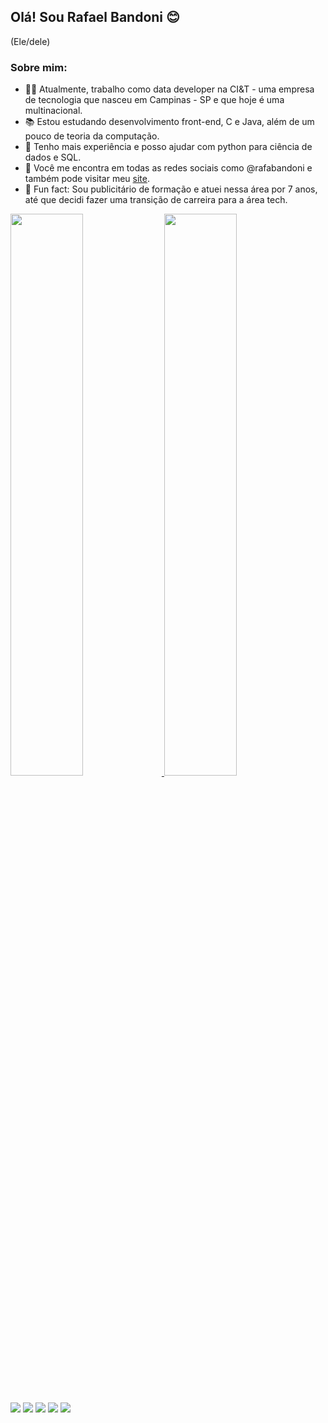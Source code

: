 ## Olá! Sou Rafael Bandoni 😊
(Ele/dele)  

### Sobre mim:
- 👨‍💻 Atualmente, trabalho como data developer na CI&T - uma empresa de tecnologia que nasceu em Campinas - SP e que hoje é uma multinacional.
- 📚 Estou estudando desenvolvimento front-end, C e Java, além de um pouco de teoria da computação.
- 🎲 Tenho mais experiência e posso ajudar com python para ciência de dados e SQL.
- 🤖 Você me encontra em todas as redes sociais como @rafabandoni e também pode visitar meu <a href="https://www.rafaelbandoni.com.br">site</a>.
- 🚀 Fun fact: Sou publicitário de formação e atuei nessa área por 7 anos, até que decidi fazer uma transição de carreira para a área tech.


<div align="left">
  <a href="https://github.com/rafabandoni">
  <img width="48%" src="https://github-readme-stats.vercel.app/api?username=rafabandoni&show_icons=true&theme=tokyonight&include_all_commits=true&count_private=true"/>
  <img width="48%" src="https://github-readme-stats.vercel.app/api/top-langs/?username=rafabandoni&layout=compact&langs_count=6&theme=tokyonight"/>
</div>
  
##
  
<div> 
  <a href = "mailto:rafagbandoni@gmail.com"><img src="https://img.shields.io/badge/-Gmail-%23333?style=for-the-badge&logo=gmail&logoColor=white" target="_blank"></a>
  <a href="https://www.linkedin.com/in/rafabandoni" target="_blank"><img src="https://img.shields.io/badge/-LinkedIn-%230077B5?style=for-the-badge&logo=linkedin&logoColor=white" target="_blank"></a> 
 	<a href="https://www.twitch.tv/rafabandoni" target="_blank"><img src="https://img.shields.io/badge/Twitch-9146FF?style=for-the-badge&logo=twitch&logoColor=white" target="_blank"></a>
  <a href="https://instagram.com/rafabandoni" target="_blank"><img src="https://img.shields.io/badge/-Instagram-%23E4405F?style=for-the-badge&logo=instagram&logoColor=white" target="_blank"></a>
  <a href="https://www.youtube.com/channel/UC88SugfWtztHIEHEaJLAyEg" target="_blank"><img src="https://img.shields.io/badge/YouTube-FF0000?style=for-the-badge&logo=youtube&logoColor=white" target="_blank"></a>
</div>
